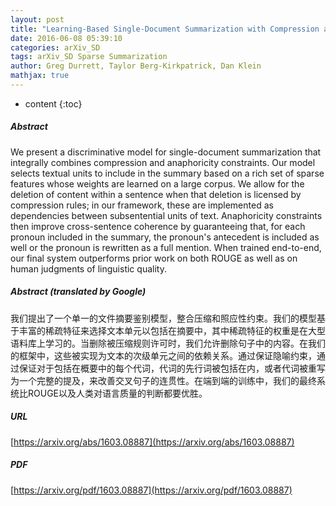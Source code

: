 ```yaml
---
layout: post
title: "Learning-Based Single-Document Summarization with Compression and Anaphoricity Constraints"
date: 2016-06-08 05:39:10
categories: arXiv_SD
tags: arXiv_SD Sparse Summarization
author: Greg Durrett, Taylor Berg-Kirkpatrick, Dan Klein
mathjax: true
---
```


* content
{:toc}

##### Abstract
We present a discriminative model for single-document summarization that integrally combines compression and anaphoricity constraints. Our model selects textual units to include in the summary based on a rich set of sparse features whose weights are learned on a large corpus. We allow for the deletion of content within a sentence when that deletion is licensed by compression rules; in our framework, these are implemented as dependencies between subsentential units of text. Anaphoricity constraints then improve cross-sentence coherence by guaranteeing that, for each pronoun included in the summary, the pronoun's antecedent is included as well or the pronoun is rewritten as a full mention. When trained end-to-end, our final system outperforms prior work on both ROUGE as well as on human judgments of linguistic quality.

##### Abstract (translated by Google)
我们提出了一个单一的文件摘要鉴别模型，整合压缩和照应性约束。我们的模型基于丰富的稀疏特征来选择文本单元以包括在摘要中，其中稀疏特征的权重是在大型语料库上学习的。当删除被压缩规则许可时，我们允许删除句子中的内容。在我们的框架中，这些被实现为文本的次级单元之间的依赖关系。通过保证隐喻约束，通过保证对于包括在概要中的每个代词，代词的先行词被包括在内，或者代词被重写为一个完整的提及，来改善交叉句子的连贯性。在端到端的训练中，我们的最终系统比ROUGE以及人类对语言质量的判断都要优胜。

##### URL
[https://arxiv.org/abs/1603.08887](https://arxiv.org/abs/1603.08887)

##### PDF
[https://arxiv.org/pdf/1603.08887](https://arxiv.org/pdf/1603.08887)

